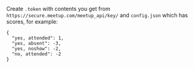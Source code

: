 Create `.token` with contents you get from `https://secure.meetup.com/meetup_api/key/` and `config.json` which has scores, for example:

```
{
  "yes, attended": 1,
  "yes, absent": -3,
  "yes, noshow": -2,
  "no, attended": -2
}
```
